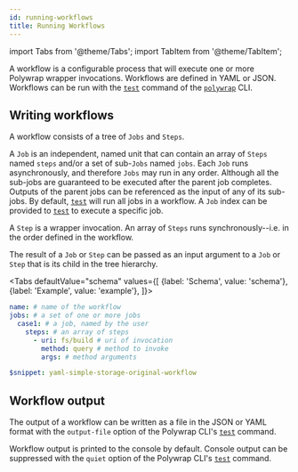 ```yaml
---
id: running-workflows
title: Running Workflows
---
```


import Tabs from '@theme/Tabs';
import TabItem from '@theme/TabItem';

A workflow is a configurable process that will execute one or more Polywrap wrapper invocations. 
Workflows are defined in YAML or JSON. Workflows can be run with the [`test`](../../reference/cli/commands/test) command of the [`polywrap`](../../reference/cli/polywrap-cli) CLI.

## Writing workflows

A workflow consists of a tree of `Jobs` and `Steps`.

A `Job` is an independent, named unit that can contain an array of `Steps` named `steps` and/or a set of sub-`Jobs` named `jobs`. 
Each `Job` runs asynchronously, and therefore `Jobs` may run in any order. Although all the sub-jobs are guaranteed to be executed after the parent job completes. Outputs of the parent jobs can be referenced as the input of any of its sub-jobs.
By default, [`test`](../../reference/cli/commands/test) will run all jobs in a workflow.
A `Job` index can be provided to [`test`](../../reference/cli/commands/test) to execute a specific job.

A `Step` is a wrapper invocation. An array of `Steps` runs synchronously--i.e. in the order defined in the workflow.


The result of a `Job` or `Step` can be passed as an input argument to a `Job` or `Step` that is its child in the tree hierarchy.

<Tabs
defaultValue="schema"
values={[
{label: 'Schema', value: 'schema'},
{label: 'Example', value: 'example'},
]}>
<TabItem value="schema">

```yml
name: # name of the workflow
jobs: # a set of one or more jobs
  case1: # a job, named by the user
    steps: # an array of steps
      - uri: fs/build # uri of invocation
        method: query # method to invoke
        args: # method arguments
```

</TabItem>
<TabItem value="example">

```yml
$snippet: yaml-simple-storage-original-workflow
```

</TabItem>
</Tabs>

## Workflow output

The output of a workflow can be written as a file in the JSON or YAML format with the `output-file` option of the Polywrap CLI's
[`test`](../../reference/cli/commands/test) command.

Workflow output is printed to the console by default. 
Console output can be suppressed with the `quiet` option of the Polywrap CLI's [`test`](../../reference/cli/commands/test) command.
